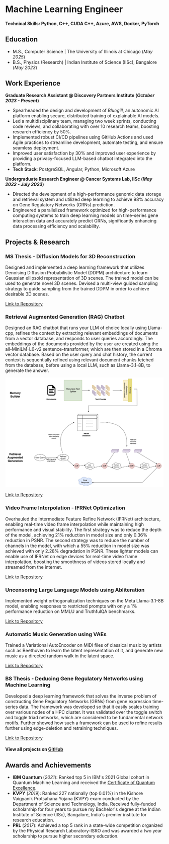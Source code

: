 # Machine Learning Engineer

#### Technical Skills: Python, C++, CUDA C++, Azure, AWS, Docker, PyTorch

## Education
- M.S., Computer Science	 |         The University of Illinois at Chicago (_May 2025_)
- B.S., Physics (Research) | Indian Institute of Science (IISc), Bangalore (_May 2023_)

## Work Experience
**Graduate Research Assistant @ Discovery Partners Institute (_October 2023 - Present_)**
- Spearheaded the design and development of *Bluegill*, an autonomic AI platform enabling secure, distributed training of explainable AI models.
- Led a multidisciplinary team, managing two week sprints, conducting code reviews, and collaborating with over 10 research teams, boosting research efficiency by 50%.
- Implemented robust CI/CD pipelines using GitHub Actions and used Agile practices to streamline development, automate testing, and ensure seamless deployment.
- Improved user satisfaction by 30% and improved user experience by providing a privacy-focused LLM-based chatbot integrated into the platform.
- **Tech Stack**: PostgreSQL, Angular, Python, Microsoft Azure

**Undergraduate Research Engineer @ Cancer Systems Lab, IISc (_May 2022 - July 2023_)**
- Directed the development of a high-performance genomic data storage and retrieval system and utilized deep learning to achieve 98% accuracy on Gene Regulatory Networks (GRNs) prediction.
- Engineered a parallelized framework optimized for high-performance computing systems to train deep learning models on time-series gene interaction data and accurately predict GRNs, significantly enhancing data processing efficiency and scalability.

## Projects & Research
### MS Thesis - Diffusion Models for 3D Reconstruction
Designed and implemented a deep learning framework that utilizes Denoising Diffusion Probabilistic Model (DDPM) architecture to learn Gaussian ellipsoid representation of 3D scenes. The trained model can be used to generate novel 3D scenes. Devised a multi-view guided sampling strategy to guide sampling from the trained DDPM in order to achieve desirable 3D scenes.

[Link to Repository](https://github.com/raj1401/Diffusion-Gaussian-Splatting)

### Retrieval Augmented Generation (RAG) Chatbot
Designed an RAG chatbot that runs your LLM of choice locally using Llama-cpp, refines the context by extracting relevant embeddings of documents from a vector database, and responds to user queries accordingly. The embeddings of the documents provided by the user are created using the all-MiniLM-L6-v2 sentence-transformer, which are then stored in a Chroma vector database. Based on the user query and chat history, the current context is sequentially refined using relevant document chunks fetched from the database, before using a local LLM, such as Llama-3.1-8B, to generate the answer.

![RAG Chatbot Implementation](assets/img/RAG_Chatbot_Diagram.jpg)

[Link to Repository](https://github.com/raj1401/RAG-Chatbot)

### Video Frame Interpolation - IFRNet Optimization
Overhauled the Intermediate Feature Refine Network (IFRNet) architecture, enabling real-time video frame interpolation while maintaining high performance and visual stability. The first strategy was to reduce the depth of the model, achieving 21% reduction in model size and only 0.36% reduction in PSNR. The second strategy was to reduce the number of channels in the model, with which a 55% reduction in model size was achieved with only 2.28% degradation in PSNR. These lighter models can enable use of IFRNet on edge devices for real-time video frame interpolation, boosting the smoothness of videos stored locally and streamed from the internet.

[Link to Repository](https://github.com/raj1401/Video-Frame-Interpolation-IFRNet)

### Uncensoring Large Language Models using Abliteration
Implemented weight orthogonalization techniques on the Meta Llama-3.1-8B model, enabling responses to restricted prompts with only a 1% performance reduction on MMLU and TruthfulQA benchmarks.

[Link to Repository](https://github.com/raj1401/Uncensoring-LLMs-with-Abliteration)

### Automatic Music Generation using VAEs
Trained a Variational AutoEncoder on MIDI files of classical music by artists such as Beethoven to learn the latent representation of it, and generate new music as a directed random walk in the latent space.

[Link to Repository](https://github.com/raj1401/Automatic-Music-Generation-VAE)

### BS Thesis - Deducing Gene Regulatory Networks using Machine Learning
Developed a deep learning framework that solves the inverse problem of constructing Gene Regulatory Networks (GRNs) from gene expression time-series data. The framework was developed so that it easily scales training over various nodes of a HPC cluster. It was validated over the toggle switch and toggle triad networks, which are considered to be fundamental network motifs. Further showed how such a framework can be used to refine results further using edge-deletion and retraining techniques.

[Link to Repository](https://github.com/raj1401/Deducing-GRNs-Using-ML)

#### View all projects on [GitHub](https://github.com/raj1401?tab=repositories)

## Awards and Achievements
- **IBM Quantum** (_2021_): Ranked top 5 in IBM's 2021 Global cohort in Quantum Machine Learning and received the [Certificate of Quantum Excellence](https://drive.google.com/file/d/1tvF_El8Z8HbEZylX7orT2sRt7g1OB9EP/view?usp=sharing).
- **KVPY** (_2019_): Ranked 227 nationally (top 0.01%) in the Kishore Vaigyanik Protsahana Yojana (KVPY) exam conducted by the Department of Science and Technology, India. Received fully-funded scholarship for four years to pursue my Bachelor's degree at the Indian Institute of Science (IISc), Bangalore, India's premier institute for research education.
- **PRL** (_2017_): Achieved a top 5 rank in a state-wide competition organized by the Physical Research Laboratory-ISRO and was awarded a two year scholarship to pursue higher secondary education.
